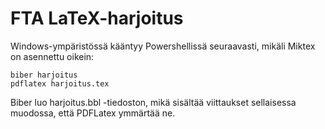 # FTA LaTeX-harjoitus

Windows-ympäristössä kääntyy Powershellissä seuraavasti, mikäli Miktex on asennettu oikein: 
```
biber harjoitus
pdflatex harjoitus.tex
```

Biber luo harjoitus.bbl -tiedoston, mikä sisältää viittaukset sellaisessa muodossa, että PDFLatex ymmärtää ne. 